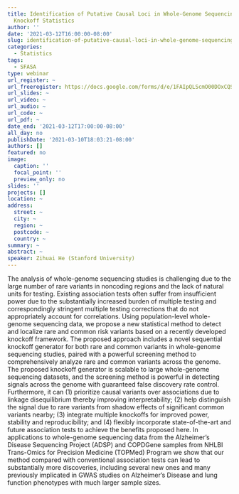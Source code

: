 ```yaml
---
title: Identification of Putative Causal Loci in Whole-Genome Sequencing Data via
  Knockoff Statistics
author: ''
date: '2021-03-12T16:00:00-08:00'
slug: identification-of-putative-causal-loci-in-whole-genome-sequencing-data-via-knockoff-statistics
categories:
  - Statistics
tags:
  - SFASA
type: webinar
url_register: ~
url_freeregister: https://docs.google.com/forms/d/e/1FAIpQLScmO00DOxCQSihrU3lqttCgjCsEeMLjvApxmvxBU5WXpsT_wA/viewform
url_slides: ~
url_video: ~
url_audio: ~
url_code: ~
url_pdf: ~
date_end: '2021-03-12T17:00:00-08:00'
all_day: no
publishDate: '2021-03-10T18:03:21-08:00'
authors: []
featured: no
image:
  caption: ''
  focal_point: ''
  preview_only: no
slides: ''
projects: []
location: ~
address:
  street: ~
  city: ~
  region: ~
  postcode: ~
  country: ~
summary: ~
abstract: ~
speaker: Zihuai He (Stanford University)
---
```

<!--more-->
The analysis of whole-genome sequencing studies is challenging due to the large number of rare variants in noncoding regions and the lack of natural units for testing. Existing association tests often suffer from insufficient power due to the substantially increased burden of multiple testing and correspondingly stringent multiple testing corrections that do not appropriately account for correlations. Using population-level whole-genome sequencing data, we propose a new statistical method to detect and localize rare and common risk variants based on a recently developed knockoff framework. The proposed approach includes a novel sequential knockoff generator for both rare and common variants in whole-genome sequencing studies, paired with a powerful screening method to comprehensively analyze rare and common variants across the genome. The proposed knockoff generator is scalable to large whole-genome sequencing datasets, and the screening method is powerful in detecting signals across the genome with guaranteed false discovery rate control. Furthermore, it can (1) prioritize causal variants over associations due to linkage disequilibrium thereby improving interpretability; (2) help distinguish the signal due to rare variants from shadow effects of significant common variants nearby; (3) integrate multiple knockoffs for improved power, stability and reproducibility; and (4) flexibly incorporate state-of-the-art and future association tests to achieve the benefits proposed here. In applications to whole-genome sequencing data from the Alzheimer’s Disease Sequencing Project (ADSP) and COPDGene samples from NHLBI Trans-Omics for Precision Medicine (TOPMed) Program we show that our method compared with conventional association tests can lead to substantially more discoveries, including several new ones and many previously implicated in GWAS studies on Alzheimer’s Disease and lung function phenotypes with much larger sample sizes. 
